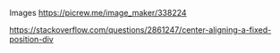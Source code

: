Images
https://picrew.me/image_maker/338224

https://stackoverflow.com/questions/2861247/center-aligning-a-fixed-position-div

